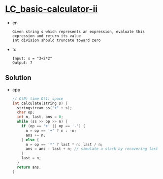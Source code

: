 # [LC_basic-calculator-ii](https://leetcode.com/problems/basic-calculator-ii)

* en

  ```en
  Given string s which represents an expression, evaluate this expression and return its value
  Int division should truncate toward zero
  ```

* tc

  ```tc
  Input: s = "3+2*2"
  Output: 7
  ```

## Solution

* cpp

  ```cpp
  // O(N) time O(1) space
  int calculate(string s) {
    stringstream ss("+" + s);
    char op;
    int n, last, ans = 0;
    while (ss >> op >> n) {
      if (op == '+' || op == '-') {
        n = op == '+' ? n : -n;
        ans += n;
      } else {
        n = op == '*' ? last * n: last / n;
        ans = ans - last + n; // simulate a stack by recovering last values
      }
      last = n;
    }
    return ans;
  }
  ```
